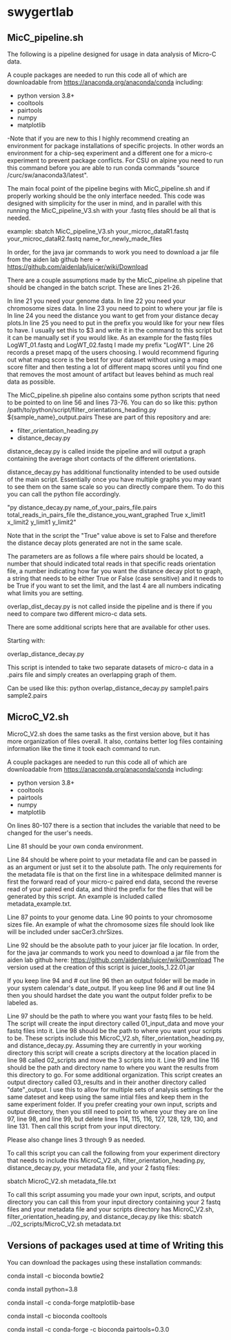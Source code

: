 # swygertlab
## MicC_pipeline.sh
The following is a pipeline designed for usage in data analysis of Micro-C data. 

A couple packages are needed to run this code all of which are downloadable from https://anaconda.org/anaconda/conda including:
- python version 3.8+
- cooltools
- pairtools
- numpy
- matplotlib

-Note that if you are new to this I highly recommend creating an environment for package installations of specific projects. In other words an environment
for a chip-seq experiment and a different one for a micro-c experiment to prevent package conflicts. For CSU on alpine you need to run this command before
you are able to run conda commands "source /curc/sw/anaconda3/latest".

The main focal point of the pipeline begins with MicC_pipeline.sh and if properly working should be the only interface needed. 
This code was designed with simplicity for the user in mind, and in parallel with this running the MicC_pipeline_V3.sh with your .fastq files
should be all that is needed. 

example: sbatch MicC_pipeline_V3.sh your_microc_dataR1.fastq your_microc_dataR2.fastq name_for_newly_made_files

In order, for the java jar commands to work you need to download a jar file from the aiden lab github here -> https://github.com/aidenlab/juicer/wiki/Download 

There are a couple assumptions made by the MicC_pipeline.sh pipeline that should be changed in the batch script. These are lines 21-26. 

In line 21 you need your genome data. In line 22 you need your chromosome sizes data. In line 23 you need to point to where your jar file is In line 24 you need 
the distance you want to get from your distance decay plots.In line 25 you need to put in the prefix you would like for your new files to have. I usually set this 
to $3 and write it in the command to this script but it can be manually set if you would like. As an example for the fastq files LogWT_01.fastq and LogWT_02.fastq 
I made my prefix "LogWT". Line 26 records a preset mapq of the users choosing. I would recommend figuring out what mapq score is the best for your dataset 
without using a mapq score filter and then testing a lot of different mapq scores until you find one that removes the most amount of artifact but leaves behind as 
much real data as possible.

The MicC_pipeline.sh pipeline also contains some python scripts that need to be pointed to on line 56 and lines 73-76. You can do so like this:
python /path/to/python/script/filter_orientations_heading.py ${sample_name}_output.pairs
These are part of this repository and are:
- filter_orientation_heading.py
- distance_decay.py

distance_decay.py is called inside the pipeline and will output a graph containing the average short contacts of the different orientations.

distance_decay.py has additional functionality intended to be used outside of the main script. 
Essentially once you have multiple graphs you may want to see them on the same scale so you can directly compare them. 
To do this you can call the python file accordingly.

"py distance_decay.py name_of_your_pairs_file.pairs total_reads_in_pairs_file the_distance_you_want_graphed True x_limit1 x_limit2 y_limit1 y_limit2"

Note that in the script the "True" value above is set to False and therefore the distance decay plots generated are not in the same scale. 

The parameters are as follows a file where pairs should be located, a number that should indicated total reads in that specific reads orientation file, 
a number indicating how far you want the distance decay plot to graph, a string that needs to be either True or False (case sensitive) and it needs to 
be True if you want to set the limit, and the last 4 are all numbers indicating what limits you are setting. 

overlap_dist_decay.py is not called inside the pipeline and is there if you need to compare two different micro-c data sets. 

There are some additional scripts here that are available for other uses.

Starting with:

overlap_distance_decay.py

This script is intended to take two separate datasets of micro-c data in a .pairs file and simply creates an overlapping graph of them.

Can be used like this: python overlap_distance_decay.py sample1.pairs sample2.pairs

## MicroC_V2.sh
MicroC_V2.sh does the same tasks as the first version above, but it has more organization of files overall. It also, contains better log files containing 
information like the time it took each command to run. 

A couple packages are needed to run this code all of which are downloadable from https://anaconda.org/anaconda/conda including:
- python version 3.8+
- cooltools
- pairtools
- numpy
- matplotlib

On lines 80-107 there is a section that includes the variable that need to be changed for the user's needs. 

Line 81 should be your own conda environment.

Line 84 should be where point to your metadata file and can be passed in as an argument or just set it to the absolute path. The only requirements for the
metadata file is that on the first line in a whitespace delimited manner is first the forward read of your micro-c paired end data, second the reverse read
of your paired end data, and third the prefix for the files that will be generated by this script. An example is included called metadata_example.txt.

Line 87 points to your genome data. Line 90 points to your chromosome sizes file. An example of what the chromosome sizes file should look like will be included
under sacCer3.chrSizes. 

Line 92 should be the absolute path to your juicer jar file location. In order, for the java jar commands to work you need to download a jar file from the aiden lab github here: 
https://github.com/aidenlab/juicer/wiki/Download 
The version used at the creation of this script is juicer_tools_1.22.01.jar

If you keep line 94 and # out line 96 then an output folder will be made in your system calendar's date_output. If you keep line 96 and # out line 94 then
you should hardset the date you want the output folder prefix to be labeled as.

Line 97 should be the path to where you want your fastq files to be held. The script will create the input directory called 01_input_data and move your fastq files into it.
Line 98 should be the path to where you want your scripts to be. These scripts include this MicroC_V2.sh, filter_orientation_heading.py, and distance_decay.py.
Assuming they are currently in your working directory this script will create a scripts directory at the location placed in line 98 called 02_scripts and move
the 3 scripts into it. 
Line 99 and line 116 should be the path and directory name to where you want the results from this directory to go. For some additional organization. This script creates
an output directory called 03_results and in their another directory called "date"_output. I use this to allow for multiple sets of analysis settings for the same dateset
and keep using the same intial files and keep them in the same experiment folder. 
If you prefer creating your own input, scripts and output directory, then you still need to point to where your they are on line 97, line 98, and line 99, but delete lines 114, 
115, 116, 127, 128, 129, 130, and line 131. Then call this script from your input directory.

Please also change lines 3 through 9 as needed. 

To call this script you can call the following from your experiment directory that needs to include this MicroC_V2.sh, filter_orientation_heading.py, distance_decay.py, your
metadata file, and your 2 fastq files:

sbatch MicroC_V2.sh metadata_file.txt

To call this script assuming you made your own input, scripts, and output directory you can call this from your input directory containing your 2 fastq files and your metadata
file and your scripts directory has MicroC_V2.sh, filter_orientation_heading.py, and distance_decay.py like this:
sbatch ../02_scripts/MicroC_V2.sh metadata.txt

## Versions of packages used at time of Writing this

You can download the packages using these installation commands:

conda install -c bioconda bowtie2

conda install python=3.8

conda install -c conda-forge matplotlib-base

conda install -c bioconda cooltools

conda install -c conda-forge -c bioconda pairtools=0.3.0
